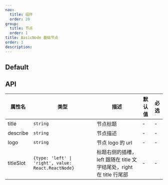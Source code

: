 ```yaml
---
nav:
  title: 组件
  order: 20
group:
  title: 节点
  order: 1
title: BasicNode 基础节点
order: 1
description:
---
```


## Default

<code src="./demos/index.tsx"></code>

## API

| 属性名    | 类型                                                | 描述                                                                | 默认值 | 必选 |
| --------- | --------------------------------------------------- | ------------------------------------------------------------------- | ------ | ---- |
| title     | `string`                                            | 节点标题                                                            | -      | -    |
| describe  | `string`                                            | 节点描述                                                            | -      | -    |
| logo      | `string`                                            | 节点 logo 的 url                                                    | -      | -    |
| titleSlot | `{type: 'left' \| 'right', value: React.ReactNode}` | 标题右侧的插槽，left 跟随在 title 文字结尾处，right 在 title 行尾部 | -      | -    |
